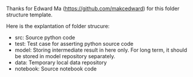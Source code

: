 Thanks for Edward Ma (https://github.com/makcedward) for this folder structure template.


Here is the explantation of folder strucure:
- src: Source python code
- test: Test case for asserting python source code
- model: Storing intermediate result in here only. For long term, it should be stored in model repository separately.
- data: Temporary local data repository
- notebook: Source notebook code

